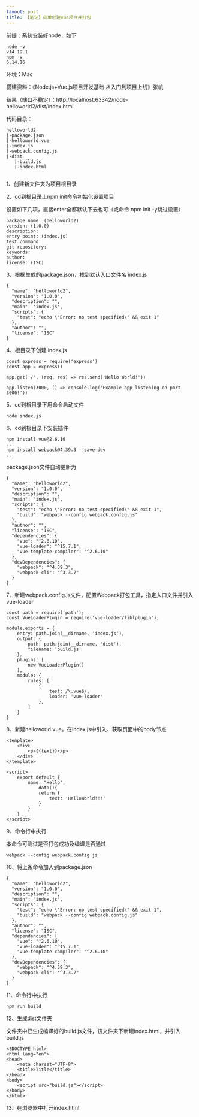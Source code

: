 ```yaml
---
layout: post
title: 【笔记】简单创建vue项目并打包
---
```




前提：系统安装好node，如下

```
node -v
v14.19.1
npm -v
6.14.16
```

环境：Mac

搭建资料：《Node.js+Vue.js项目开发基础 从入门到项目上线》张帆

结果（端口不稳定）：http://localhost:63342/node-helloworld2/dist/index.html

代码目录：

```
helloworld2
|-package.json
|-helloworld.vue
|-index.js
|-webpack.config.js
|-dist
   |-build.js
   |-index.html
   
```





1、创建新文件夹为项目根目录

2、cd到根目录上npm init命令初始化设置项目

设置如下几项，直接enter全都默认下去也可（或命令 npm init -y跳过设置）

```
package name: (helloworld2) 
version: (1.0.0) 
description: 
entry point: (index.js) 
test command: 
git repository: 
keywords: 
author: 
license: (ISC) 
```

3、根据生成的package.json，找到默认入口文件名 index.js

```
{
  "name": "helloworld2",
  "version": "1.0.0",
  "description": "",
  "main": "index.js",
  "scripts": {
    "test": "echo \"Error: no test specified\" && exit 1"
  },
  "author": "",
  "license": "ISC"
}
```

4、根目录下创建 index.js

```
const express = require('express')
const app = express()

app.get('/', (req, res) => res.send('Hello World!'))

app.listen(3000, () => console.log('Example app listening on port 3000!'))
```

5、cd到根目录下用命令启动文件

```
node index.js
```

6、cd到根目录下安装插件

```
npm install vue@2.6.10
...
npm install webpack@4.39.3 --save-dev
...
```

package.json文件自动更新为

```
{
  "name": "helloworld2",
  "version": "1.0.0",
  "description": "",
  "main": "index.js",
  "scripts": {
    "test": "echo \"Error: no test specified\" && exit 1",
    "build": "webpack --config webpack.config.js"
  },
  "author": "",
  "license": "ISC",
  "dependencies": {
    "vue": "^2.6.10",
    "vue-loader": "^15.7.1",
    "vue-template-compiler": "^2.6.10"
  },
  "devDependencies": {
    "webpack": "^4.39.3",
    "webpack-cli": "^3.3.7"
  }
}
```

7、新建webpack.config.js文件，配置Webpack打包工具，指定入口文件并引入vue-loader

```
const path = require('path');
const VueLoaderPlugin = require('vue-loader/liblplugin');

module.exports = {
    entry: path.join(__dirname, 'index.js'),
    output: {
        path: path.join(__dirname, 'dist'),
        filename: 'build.js'
    },
    plugins: [
        new VueLoaderPlugin()
    ],
    module: {
        rules: [
            {
                test: /\.vue$/,
                loader: 'vue-loader'
            },
        ]
    }
}
```

8、新建helloworld.vue，在index.js中引入、获取页面中的body节点

```
<template>
    <div>
        <p>{{text}}</p>
    </div>
</template>

<script>
    export default {
        name: "Hello",
            data(){
            return {
                text: 'HelloWorld!!!'
            }
        }
    }
</script>
```

9、命令行中执行

本命令可测试是否打包成功及编译是否通过

```
webpack --config webpack.config.js
```

10、将上条命令加入到package.json

```
{
  "name": "helloworld2",
  "version": "1.0.0",
  "description": "",
  "main": "index.js",
  "scripts": {
    "test": "echo \"Error: no test specified\" && exit 1",
    "build": "webpack --config webpack.config.js"
  },
  "author": "",
  "license": "ISC",
  "dependencies": {
    "vue": "^2.6.10",
    "vue-loader": "^15.7.1",
    "vue-template-compiler": "^2.6.10"
  },
  "devDependencies": {
    "webpack": "^4.39.3",
    "webpack-cli": "^3.3.7"
  }
}

```

11、命令行中执行

```
npm run build
```

12、生成dist文件夹

文件夹中已生成编译好的build.js文件，该文件夹下新建index.html，并引入build.js

```
<!DOCTYPE html>
<html lang="en">
<head>
    <meta charset="UTF-8">
    <title>Title</title>
</head>
<body>
    <script src="build.js"></script>
</body>
</html>
```

13、在浏览器中打开index.html